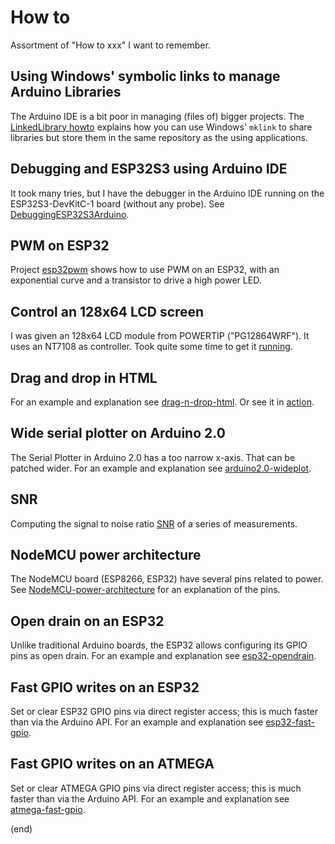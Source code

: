 # How to
Assortment of "How to xxx" I want to remember.


## Using Windows' symbolic links to manage Arduino Libraries
The Arduino IDE is a bit poor in managing (files of) bigger projects.
The [LinkedLibrary howto](LinkedLibrary\readme.md) explains how you can use Windows' `mklink` to
share libraries but store them in the same repository as the using applications.


## Debugging and ESP32S3 using Arduino IDE
It took many tries, but I have the debugger in the Arduino IDE
running on the ESP32S3-DevKitC-1 board (without any probe).
See [DebuggingESP32S3Arduino](DebuggingESP32S3Arduino/DebuggingESP32S3Arduino.md).


## PWM on ESP32
Project [esp32pwm](esp32pwm/readme.md) shows how to use PWM on an ESP32, 
with an exponential curve and a transistor to drive a high power LED.


## Control an 128x64 LCD screen
I was given an 128x64 LCD module from POWERTIP ("PG12864WRF"). It uses an NT7108 as controller.
Took quite some time to get it [running](NT7108-12864LCD/NT7108-12864LCD.md).


## Drag and drop in HTML
For an example and explanation see [drag-n-drop-html](drag-n-drop-html/drag-n-drop-html.html).
Or see it in [action](https://htmlpreview.github.io/?https://github.com/maarten-pennings/howto/blob/main/drag-n-drop-html/drag-n-drop-html.html).


## Wide serial plotter on Arduino 2.0
The Serial Plotter in Arduino 2.0 has a too narrow x-axis. That can be patched wider.
For an example and explanation see [arduino2.0-wideplot](arduino2.0-wideplot/arduino2.0-wideplot.md).


## SNR
Computing the signal to noise ratio [SNR](snr/snr.md) of a series of measurements.


## NodeMCU power architecture
The NodeMCU board (ESP8266, ESP32) have several pins related to power.
See [NodeMCU-power-architecture](NodeMCU-power-architecture/NodeMCU-power-architecture.md) for an explanation of the pins.


## Open drain on an ESP32
Unlike traditional Arduino boards, the ESP32 allows configuring its GPIO pins as open drain. 
For an example and explanation see [esp32-opendrain](esp32-opendrain/esp32-opendrain.md).


## Fast GPIO writes on an ESP32
Set or clear ESP32 GPIO pins via direct register access; this is much faster than via the Arduino API.
For an example and explanation see [esp32-fast-gpio](esp32-fast-gpio/esp32-fast-gpio.md).


## Fast GPIO writes on an ATMEGA
Set or clear ATMEGA GPIO pins via direct register access; this is much faster than via the Arduino API.
For an example and explanation see [atmega-fast-gpio](atmega-fast-gpio/atmega-fast-gpio.md).


(end)
